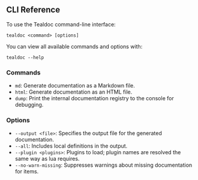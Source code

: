 ## CLI Reference

To use the Tealdoc command-line interface:

```
tealdoc <command> [options]
```

You can view all available commands and options with:

```
tealdoc --help
```

### Commands
*   `md`: Generate documentation as a Markdown file.
*   `html`: Generate documentation as an HTML file.
*   `dump`: Print the internal documentation registry to the console for debugging.

### Options
*   `--output <file>`: Specifies the output file for the generated documentation.
*   `--all`: Includes local definitions in the output.
*   `--plugin <plugins>`: Plugins to load; plugin names are resolved the same way as lua requires.
*   `--no-warn-missing`: Suppresses warnings about missing documentation for items.

